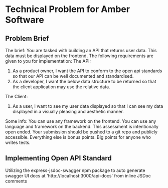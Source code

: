 # Technical Problem for Amber Software

## Problem Brief
The brief:
You are tasked with building an API that returns user data. This data must be displayed on the
frontend. The following requirements are given to you for implementation:
The API:
1. As a product owner, I want the API to conform to the open api standards so that our API
can be well documented and standardised.
2. As a developer, I want the below data structure to be returned so that the client application may use the relative data. 
 
The Client: 

1. As a user, I want to see my user data displayed so that I can see my data displayed in a
visually pleasing and aesthetic manner.
 
 Some info:
You can use any framework on the frontend. You can use any language and framework on the
backend. This assessment is intentionally open ended. Your submission should be pushed to a
git repo and publicly accessible.
Everything else is bonus points. Big points for anyone who writes tests. 
 

## Implementing Open API Standard
Utilizing the express-jsdoc-swagger npm package to auto generate swagger UI docs at 'http://localhost:3000/api-docs' from inline JSDoc comments 